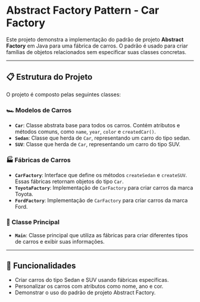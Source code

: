 # Abstract Factory Pattern - Car Factory

Este projeto demonstra a implementação do padrão de projeto **Abstract Factory** em Java para uma fábrica de carros. O padrão é usado para criar famílias de objetos relacionados sem especificar suas classes concretas.

---

## 📋 Estrutura do Projeto

O projeto é composto pelas seguintes classes:

### 🏎️ Modelos de Carros
- **`Car`**: Classe abstrata base para todos os carros. Contém atributos e métodos comuns, como `name`, `year`, `color` e `createdCar()`.
- **`Sedan`**: Classe que herda de `Car`, representando um carro do tipo sedan.
- **`SUV`**: Classe que herda de `Car`, representando um carro do tipo SUV.

### 🏭 Fábricas de Carros
- **`CarFactory`**: Interface que define os métodos `createSedan` e `createSUV`. Essas fábricas retornam objetos do tipo `Car`.
- **`ToyotaFactory`**: Implementação de `CarFactory` para criar carros da marca Toyota.
- **`FordFactory`**: Implementação de `CarFactory` para criar carros da marca Ford.

### 🔧 Classe Principal
- **`Main`**: Classe principal que utiliza as fábricas para criar diferentes tipos de carros e exibir suas informações.

---

## 🚀 Funcionalidades

- Criar carros do tipo Sedan e SUV usando fábricas específicas.
- Personalizar os carros com atributos como nome, ano e cor.
- Demonstrar o uso do padrão de projeto Abstract Factory.

